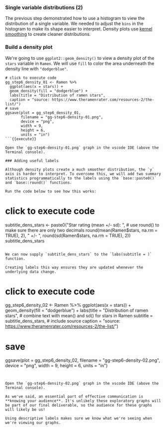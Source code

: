 ### Single variable distributions (2)

The previous step demonstrated how to use a histogram to view the distribution of a single variable. We needed to adjust the `bins` in the histogram to make its shape easier to interpret. Density plots use [kernel smoothing](https://ggplot2-book.org/statistical-summaries.html) to create cleaner distributions. 


### Build a density plot

We're going to use `ggplot2::geom_density()` to view a density plot of the `stars` variable in `Ramen`. We will use `fill` to color the area underneath the density line with `"dodgerblue"`.

```
# click to execute code
gg_step6_density_01 <- Ramen %>% 
  ggplot(aes(x = stars)) + 
  geom_density(fill = "dodgerblue") + 
  labs(title = "Distribution of ramen stars", 
  caption = "source: https://www.theramenrater.com/resources-2/the-list/")
# save
ggsave(plot = gg_step6_density_01,
       filename = "gg-step6-density-01.png",
       device = "png",
       width = 9,
       height = 6,
       units = "in")
```{{execute}}

Open the `gg-step6-density-01.png` graph in the vscode IDE (above the Terminal console). 

### Adding useful labels 

Although density plots create a much smoother distribution, the `y` axis is harder to interpret. To overcome this, we will add two summary statistics programmatically to the labels using the `base::paste0()` and `base::round()` functions. 

Run the code below to see how this works: 

```
# click to execute code
subtitle_dens_stars <- paste0("Star rating (mean +/- sd): ", 
       # use round() to make sure there are only two decimals
       round(mean(Ramen$stars, na.rm = TRUE), 2),
       " +/- ",
       round(sd(Ramen$stars, na.rm = TRUE), 2))
subtitle_dens_stars
```{{execute}}

We can now supply `subtitle_dens_stars` to the `labs(subtitle = )` function. 

Creating labels this way ensures they are updated whenever the underlying data change.  

```
# click to execute code
gg_step6_density_02 <- Ramen %>% 
  ggplot(aes(x = stars)) + 
  geom_density(fill = "dodgerblue") + 
  labs(title = "Distribution of ramen stars", 
    # combine text with mean() and sd() for stars in Ramen
    subtitle = subtitle_dens_stars,
    # include source
    caption = "source: https://www.theramenrater.com/resources-2/the-list/")
# save
ggsave(plot = gg_step6_density_02,
       filename = "gg-step6-density-02.png",
       device = "png",
       width = 9,
       height = 6,
       units = "in")
```{{execute}}


Open the `gg-step6-density-02.png` graph in the vscode IDE (above the Terminal console). 

As we've said, an essential part of effective communication is **knowing your audience**. It's unlikely these exploratory graphs will be part of our final deliverable, so the audience for these graphs will likely be us! 

Using descriptive labels makes sure we know what we're seeing when we're viewing our graphs.
